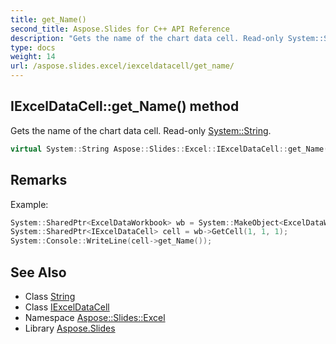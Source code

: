```yaml
---
title: get_Name()
second_title: Aspose.Slides for C++ API Reference
description: "Gets the name of the chart data cell. Read-only System::String."
type: docs
weight: 14
url: /aspose.slides.excel/iexceldatacell/get_name/
---
```

## IExcelDataCell::get_Name() method


Gets the name of the chart data cell. Read-only [System::String](../../../system/string/).

```cpp
virtual System::String Aspose::Slides::Excel::IExcelDataCell::get_Name()=0
```

## Remarks


Example: 
```cpp
System::SharedPtr<ExcelDataWorkbook> wb = System::MakeObject<ExcelDataWorkbook>(testFile);
System::SharedPtr<IExcelDataCell> cell = wb->GetCell(1, 1, 1);
System::Console::WriteLine(cell->get_Name());
```




## See Also

* Class [String](../../../system/string/)
* Class [IExcelDataCell](../)
* Namespace [Aspose::Slides::Excel](../../)
* Library [Aspose.Slides](../../../)